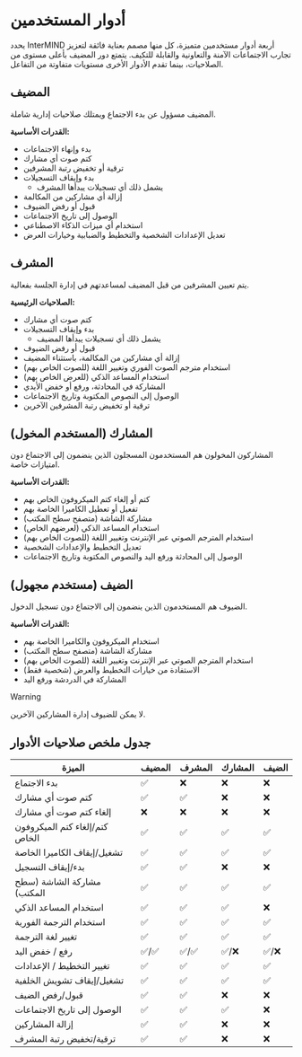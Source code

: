 # أدوار المستخدمين

يحدد InterMIND أربعة أدوار مستخدمين متميزة، كل منها مصمم بعناية فائقة لتعزيز تجارب الاجتماعات الآمنة والتعاونية والقابلة للتكيف. يتمتع دور المضيف بأعلى مستوى من الصلاحيات، بينما تقدم الأدوار الأخرى مستويات متفاوتة من التفاعل.

## المضيف

المضيف مسؤول عن بدء الاجتماع ويمتلك صلاحيات إدارية شاملة.

**القدرات الأساسية:**

- بدء وإنهاء الاجتماعات
- كتم صوت أي مشارك
- ترقية أو تخفيض رتبة المشرفين
- بدء وإيقاف التسجيلات
  - يشمل ذلك أي تسجيلات يبدأها المشرف
- إزالة أي مشاركين من المكالمة
- قبول أو رفض الضيوف
- الوصول إلى تاريخ الاجتماعات
- استخدام أي ميزات الذكاء الاصطناعي
- تعديل الإعدادات الشخصية والتخطيط والضبابية وخيارات العرض

## المشرف

يتم تعيين المشرفين من قبل المضيف لمساعدتهم في إدارة الجلسة بفعالية.

**الصلاحيات الرئيسية:**

- كتم صوت أي مشارك
- بدء وإيقاف التسجيلات
  - يشمل ذلك أي تسجيلات يبدأها المضيف
- قبول أو رفض الضيوف
- إزالة أي مشاركين من المكالمة، باستثناء المضيف
- استخدام مترجم الصوت الفوري وتغيير اللغة (للصوت الخاص بهم)
- استخدام المساعد الذكي (للعرض الخاص بهم)
- المشاركة في المحادثة، ورفع أو خفض الأيدي
- الوصول إلى النصوص المكتوبة وتاريخ الاجتماعات
- ترقية أو تخفيض رتبة المشرفين الآخرين

## المشارك (المستخدم المخول)

المشاركون المخولون هم المستخدمون المسجلون الذين ينضمون إلى الاجتماع دون امتيازات خاصة.

**القدرات الأساسية:**

- كتم أو إلغاء كتم الميكروفون الخاص بهم
- تفعيل أو تعطيل الكاميرا الخاصة بهم
- مشاركة الشاشة (متصفح سطح المكتب)
- استخدام المساعد الذكي (لعرضهم الخاص)
- استخدام المترجم الصوتي عبر الإنترنت وتغيير اللغة (للصوت الخاص بهم)
- تعديل التخطيط والإعدادات الشخصية
- الوصول إلى المحادثة ورفع اليد والنصوص المكتوبة وتاريخ الاجتماعات

## الضيف (مستخدم مجهول)

الضيوف هم المستخدمون الذين ينضمون إلى الاجتماع دون تسجيل الدخول.

**القدرات الأساسية:**

- استخدام الميكروفون والكاميرا الخاصة بهم
- مشاركة الشاشة (متصفح سطح المكتب)
- استخدام المترجم الصوتي عبر الإنترنت وتغيير اللغة (للصوت الخاص بهم)
- الاستفادة من خيارات التخطيط والعرض (شخصية فقط)
- المشاركة في الدردشة ورفع اليد

> [!WARNING]
> لا يمكن للضيوف إدارة المشاركين الآخرين.

## جدول ملخص صلاحيات الأدوار

| الميزة                           | المضيف | المشرف | المشارك | الضيف |
| -------------------------------- | ------ | ------ | ------- | ----- |
| بدء الاجتماع                     | ✅     | ❌     | ❌      | ❌    |
| كتم صوت أي مشارك                 | ✅     | ✅     | ❌      | ❌    |
| إلغاء كتم صوت أي مشارك            | ❌     | ❌     | ❌      | ❌    |
| كتم/إلغاء كتم الميكروفون الخاص   | ✅     | ✅     | ✅      | ✅    |
| تشغيل/إيقاف الكاميرا الخاصة       | ✅     | ✅     | ✅      | ✅    |
| بدء/إيقاف التسجيل                | ✅     | ✅     | ❌      | ❌    |
| مشاركة الشاشة (سطح المكتب)       | ✅     | ✅     | ✅      | ✅    |
| استخدام المساعد الذكي             | ✅     | ✅     | ✅      | ❌    |
| استخدام الترجمة الفورية          | ✅     | ✅     | ✅      | ✅    |
| تغيير لغة الترجمة                | ✅     | ✅     | ✅      | ✅    |
| رفع / خفض اليد                   | ✅/✅  | ✅/✅  | ✅/❌   | ✅/❌ |
| تغيير التخطيط / الإعدادات         | ✅     | ✅     | ✅      | ✅    |
| تشغيل/إيقاف تشويش الخلفية        | ✅     | ✅     | ✅      | ✅    |
| قبول/رفض الضيف                   | ✅     | ✅     | ❌      | ❌    |
| الوصول إلى تاريخ الاجتماعات       | ✅     | ✅     | ✅      | ❌    |
| إزالة المشاركين                  | ✅     | ✅     | ❌      | ❌    |
| ترقية/تخفيض رتبة المشرف          | ✅     | ✅     | ❌      | ❌    |